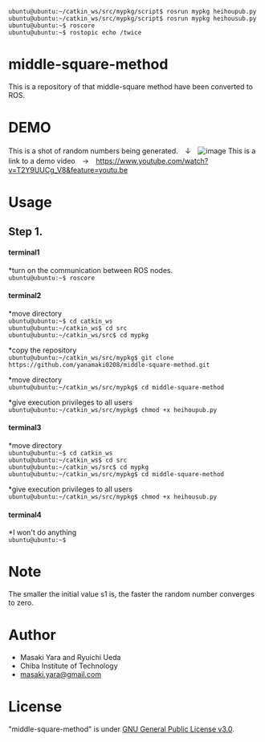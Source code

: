 `ubuntu@ubuntu:~/catkin_ws/src/mypkg/script$ rosrun mypkg heihoupub.py`  
`ubuntu@ubuntu:~/catkin_ws/src/mypkg/script$ rosrun mypkg heihousub.py`  
`ubuntu@ubuntu:~$ roscore`  
`ubuntu@ubuntu:~$ rostopic echo /twice`  
# middle-square-method

This is a repository of  that middle-square method have been converted to ROS.

# DEMO
This is a shot of random numbers being generated.　↓　![image](https://user-images.githubusercontent.com/66021066/103771582-5607b300-506b-11eb-9dab-7a3d909c44f7.png)
This is a link to a demo video　→　https://www.youtube.com/watch?v=T2Y9UUCg_V8&feature=youtu.be

# Usage
## Step 1.
#### terminal1

*turn on the communication between ROS nodes.  
`ubuntu@ubuntu:~$ roscore`  

#### terminal2

*move directory  
`ubuntu@ubuntu:~$ cd catkin_ws`  
`ubuntu@ubuntu:~/catkin_ws$ cd src`  
`ubuntu@ubuntu:~/catkin_ws/src$ cd mypkg`  

*copy the repository  
`ubuntu@ubuntu:~/catkin_ws/src/mypkg$ git clone https://github.com/yanamaki0208/middle-square-method.git`  

*move directory  
`ubuntu@ubuntu:~/catkin_ws/src/mypkg$ cd middle-square-method`  

*give execution privileges to all users  
`ubuntu@ubuntu:~/catkin_ws/src/mypkg$ chmod +x heihoupub.py`  

#### terminal3  

*move directory  
`ubuntu@ubuntu:~$ cd catkin_ws`  
`ubuntu@ubuntu:~/catkin_ws$ cd src`  
`ubuntu@ubuntu:~/catkin_ws/src$ cd mypkg`  
`ubuntu@ubuntu:~/catkin_ws/src/mypkg$ cd middle-square-method`  

*give execution privileges to all users  
`ubuntu@ubuntu:~/catkin_ws/src/mypkg$ chmod +x heihousub.py`  

#### terminal4  

*I won't do anything  
`ubuntu@ubuntu:~$` 




# Note

The smaller the initial value s1 is, the faster the random number converges to zero.

# Author

* Masaki Yara and Ryuichi Ueda  
* Chiba Institute of Technology  
* masaki.yara@gmail.com  

# License

"middle-square-method" is under [GNU General Public License v3.0](https://ja.wikipedia.org/wiki/GNU_General_Public_License#%E3%83%90%E3%83%BC%E3%82%B8%E3%83%A7%E3%83%B33).
